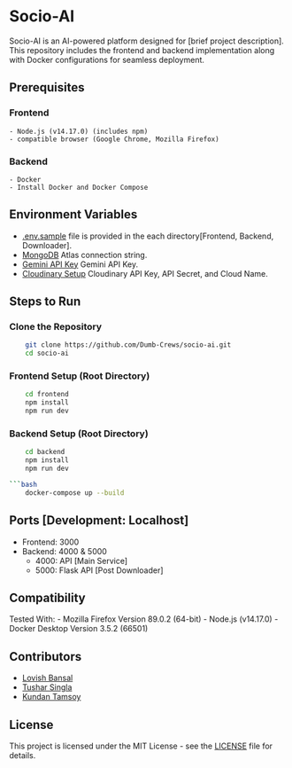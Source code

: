 # Socio-AI

Socio-AI is an AI-powered platform designed for [brief project description]. This repository includes the frontend and backend implementation along with Docker configurations for seamless deployment.

## Prerequisites

### Frontend
    - Node.js (v14.17.0) (includes npm)
    - compatible browser (Google Chrome, Mozilla Firefox)

### Backend
    - Docker
    - Install Docker and Docker Compose

## Environment Variables
- [.env.sample]() file is provided in the each directory[Frontend, Backend, Downloader].
- [MongoDB](https://www.mongodb.com/) Atlas connection string.
- [Gemini API Key](https://ai.google.dev/gemini-api/docs/api-key) Gemini API Key.
- [Cloudinary Setup](https://cloudinary.com) Cloudinary API Key, API Secret, and Cloud Name.

## Steps to Run

### Clone the Repository

```bash
    git clone https://github.com/Dumb-Crews/socio-ai.git
    cd socio-ai
```

### Frontend Setup (Root Directory)

```bash
    cd frontend
    npm install
    npm run dev
```

### Backend Setup (Root Directory)

```bash
    cd backend
    npm install
    npm run dev

```bash
    docker-compose up --build
```

## Ports [Development: Localhost]

- Frontend: 3000
- Backend: 4000 & 5000
    - 4000: API [Main Service]
    - 5000: Flask API [Post Downloader]

## Compatibility

Tested With:
    - Mozilla Firefox Version 89.0.2 (64-bit)
    - Node.js (v14.17.0)
    - Docker Desktop Version 3.5.2 (66501)

## Contributors

- [Lovish Bansal](https://www.linkedin.com/in/lovish2584-profile)
- [Tushar Singla](https://www.linkedin.com/in/tushar-singla19)
- [Kundan Tamsoy](https://www.linkedin.com/in/kundan-tamsoy-646023230)

## License

This project is licensed under the MIT License - see the [LICENSE](LICENSE) file for details.